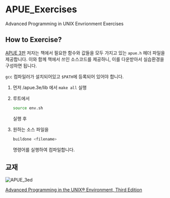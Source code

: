 # APUE_Exercises
Advanced Programming in UNIX Envrionment Exercises

## How to Exercise?

[APUE 3판](http://www.apuebook.com/apue3e.html) 저자는 책에서 필요한 함수와 값들을 모두 가지고 있는 `apue.h` 헤더 파일을 제공합니다.
이와 함께 책에서 쓰인 소스코드를 제공하니, 이를 다운받아서 실습환경을 구성하면 됩니다.

`gcc` 컴파일러가 설치되어있고 `$PATH`에 등록되어 있어야 합니다.

1. 먼저 /apue.3e/lib 에서 `make all` 실행

2. 루트에서 
    ```bash
    source env.sh
    ```
    실행 후

3. 원하는 소스 파일을
    ```bash
    buildone <filename>
    ```
    명령어를 실행하여 컴파일합니다.

## 교재

![APUE_3ed](http://www.apuebook.com/cover3.jpg)

[Advanced Programming in the UNIX® Environment, Third Edition](http://www.apuebook.com/etc3e.html)
